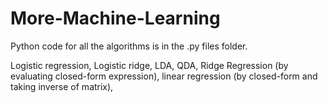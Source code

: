 # More-Machine-Learning

Python code for all the algorithms is in the .py files folder. 

Logistic regression, Logistic ridge, LDA, QDA, Ridge Regression (by evaluating closed-form expression), linear regression (by closed-form and taking inverse of matrix), 
